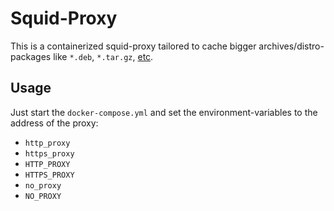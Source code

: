 # Squid-Proxy

This is a containerized squid-proxy tailored to cache bigger
archives/distro-packages like `*.deb`, `*.tar.gz`, [etc](./src/etc/squid/refresh_pattern.conf).

## Usage

Just start the `docker-compose.yml` and set the environment-variables to the address of the proxy:

* `http_proxy`
* `https_proxy`
* `HTTP_PROXY`
* `HTTPS_PROXY`
* `no_proxy`
* `NO_PROXY`
